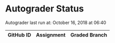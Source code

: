 # Autograder Status
Autograder last run at: October 16, 2018 at 06:40

| GitHub ID | Assignment | Graded Branch |
|-----------|------------|---------------|

